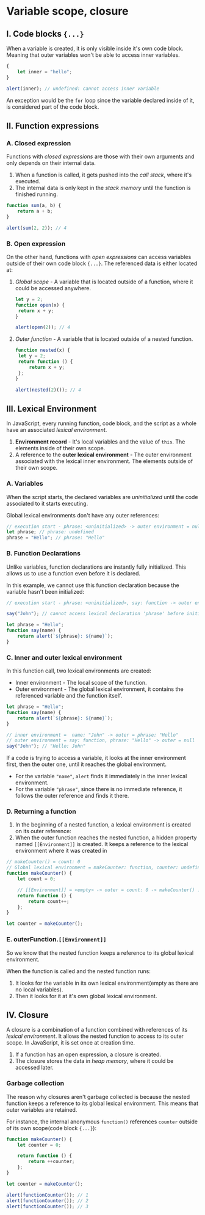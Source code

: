 # **Variable scope, closure**

## **I. Code blocks `{...}`**

When a variable is created, it is only visible inside it's own code block. Meaning that outer variables won't be able to access inner variables.

```js
{
	let inner = "hello";
}

alert(inner); // undefined: cannot access inner variable
```

An exception would be the `for` loop since the variable declared inside of it, is considered part of the code block.

## **II. Function expressions**

### **A. Closed expression**

Functions with _closed expressions_ are those with their own arguments and only depends on their internal data.

1. When a function is called, it gets pushed into the _call stack_, where it's executed.
2. The internal data is only kept in the _stack memory_ until the function is finished running.

```js
function sum(a, b) {
	return a + b;
}

alert(sum(2, 2)); // 4
```

### **B. Open expression**

On the other hand, functions with _open expressions_ can access variables outside of their own code block `{...}`. The referenced data is either located at:

1. _Global scope_ - A variable that is located outside of a function, where it could be accessed anywhere.

   ```js
   let y = 2;
   function open(x) {
   	return x + y;
   }

   alert(open(2)); // 4
   ```

2. _Outer function_ - A variable that is located outside of a nested function.

   ```js
   function nested(x) {
   	let y = 2;
   	return function () {
   		return x + y;
   	};
   }

   alert(nested(2)()); // 4
   ```

## **III. Lexical Environment**

In JavaScript, every running function, code block, and the script as a whole have an associated _lexical environment_.

1. **Environment record** - It's local variables and the value of `this`. The elements inside of their own scope.
2. A reference to the **outer lexical environment** - The outer environment associated with the lexical inner environment. The elements outside of their own scope.

### **A. Variables**

When the script starts, the declared variables are _uninitialized_ until the code associated to it starts executing.

Global lexical environments don't have any outer references:

```js
// execution start - phrase: <uninitialized> -> outer environment = null
let phrase; // phrase: undefined
phrase = "Hello"; // phrase: "Hello"
```

### **B. Function Declarations**

Unlike variables, function declarations are instantly fully initialized. This allows us to use a function even before it is declared.

In this example, we cannot use this function declaration because the variable hasn't been initialized:

```js
// execution start - phrase: <uninitialized>, say: function -> outer environment = null

say("John"); // cannot access lexical declaration 'phrase' before initialization

let phrase = "Hello";
function say(name) {
	return alert(`${phrase}: ${name}`);
}
```

### **C. Inner and outer lexical environment**

In this function call, two lexical environments are created:

- Inner environment - The local scope of the function.
- Outer environment - The global lexical environment, it contains the referenced variable and the function itself.

```js
let phrase = "Hello";
function say(name) {
	return alert(`${phrase}: ${name}`);
}

// inner environment =  name: "John" -> outer = phrase: "Hello"
// outer environment = say: function, phrase: "Hello" -> outer = null
say("John"); // "Hello: John"
```

If a code is trying to access a variable, it looks at the inner environment first, then the outer one, until it reaches the global environment.

- For the variable `"name"`, `alert` finds it immediately in the inner lexical environment.
- For the variable `"phrase"`, since there is no immediate reference, it follows the outer reference and finds it there.

### **D. Returning a function**

1. In the beginning of a nested function, a lexical environment is created on its outer reference:
2. When the outer function reaches the nested function, a hidden property named `[[Environment]]` is created. It keeps a reference to the lexical environment where it was created in

```js
// makeCounter() = count: 0
// Global lexical environment = makeCounter: function, counter: undefined -> outer = null
function makeCounter() {
	let count = 0;

	// [[Environment]] = <empty> -> outer = count: 0 -> makeCounter() ...
	return function () {
		return count++;
	};
}

let counter = makeCounter();
```

### **E. outerFunction.`[[Environment]]`**

So we know that the nested function keeps a reference to its global lexical environment.

When the function is called and the nested function runs:

1. It looks for the variable in its own lexical environment(empty as there are no local variables).
2. Then it looks for it at it's own global lexical environment.

## **IV. Closure**

A closure is a combination of a function combined with references of its _lexical environment_. It allows the nested function to access to its outer scope. In JavaScript, it is set once at creation time.

1. If a function has an open expression, a closure is created.
2. The closure stores the data in _heap memory_, where it could be accessed later.

### **Garbage collection**

The reason why closures aren't garbage collected is because the nested function keeps a reference to its global lexical environment. This means that outer variables are retained.

For instance, the internal anonymous `function()` references `counter` outside of its own scope(code block `{...}`):

```js
function makeCounter() {
	let counter = 0;

	return function () {
		return ++counter;
	};
}

let counter = makeCounter();

alert(functionCounter()); // 1
alert(functionCounter()); // 2
alert(functionCounter()); // 3
```
